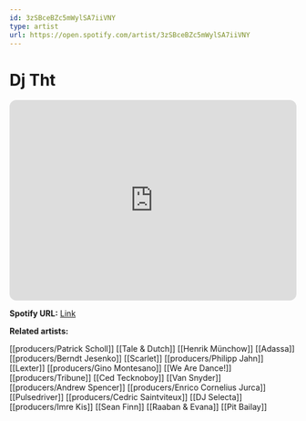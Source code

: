 ```yaml
---
id: 3zSBceBZc5mWylSA7iiVNY
type: artist
url: https://open.spotify.com/artist/3zSBceBZc5mWylSA7iiVNY
---
```

# Dj Tht

<iframe style="border-radius:12px" src="https://open.spotify.com/embed/artist/3zSBceBZc5mWylSA7iiVNY" width="100%" height="352" frameBorder="0" allowfullscreen="" allow="autoplay; clipboard-write; encrypted-media; fullscreen; picture-in-picture" loading="lazy"></iframe>

**Spotify URL:** [Link](https://open.spotify.com/artist/3zSBceBZc5mWylSA7iiVNY)

**Related artists:**

[[producers/Patrick Scholl]]
[[Tale & Dutch]]
[[Henrik Münchow]]
[[Adassa]]
[[producers/Berndt Jesenko]]
[[Scarlet]]
[[producers/Philipp Jahn]]
[[Lexter]]
[[producers/Gino Montesano]]
[[We Are Dance!]]
[[producers/Tribune]]
[[Ced Tecknoboy]]
[[Van Snyder]]
[[producers/Andrew Spencer]]
[[producers/Enrico Cornelius Jurca]]
[[Pulsedriver]]
[[producers/Cedric Saintviteux]]
[[DJ Selecta]]
[[producers/Imre Kis]]
[[Sean Finn]]
[[Raaban & Evana]]
[[Pit Bailay]]
